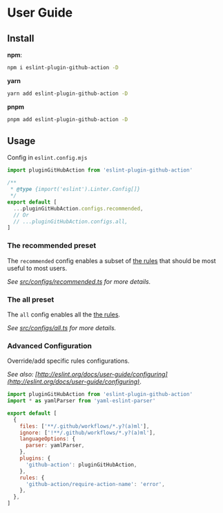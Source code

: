 # User Guide

## Install

**npm**:

```bash
npm i eslint-plugin-github-action -D
```

**yarn**

```bash
yarn add eslint-plugin-github-action -D
```

**pnpm**

```bash
pnpm add eslint-plugin-github-action -D
```

## Usage

Config in `eslint.config.mjs`

```js
import pluginGitHubAction from 'eslint-plugin-github-action'

/**
 * @type {import('eslint').Linter.Config[]}
 */
export default [
  ...pluginGitHubAction.configs.recommended,
  // Or
  // ...pluginGitHubAction.configs.all,
]
```

### The recommended preset

The `recommended` config enables a subset of [the rules](#rules) that should be most useful to most users.

_See [src/configs/recommended.ts](https://github.com/ntnyq/eslint-plugin-github-action/blob/main/src/configs/recommended.ts) for more details._

### The all preset

The `all` config enables all the [the rules](#rules).

_See [src/configs/all.ts](https://github.com/ntnyq/eslint-plugin-github-action/blob/main/src/configs/all.ts) for more details._

### Advanced Configuration

Override/add specific rules configurations.

_See also: [http://eslint.org/docs/user-guide/configuring](http://eslint.org/docs/user-guide/configuring)_.

```js
import pluginGitHubAction from 'eslint-plugin-github-action'
import * as yamlParser from 'yaml-eslint-parser'

export default [
  {
    files: ['**/.github/workflows/*.y?(a)ml'],
    ignore: ['!**/.github/workflows/*.y?(a)ml'],
    languageOptions: {
      parser: yamlParser,
    },
    plugins: {
      'github-action': pluginGitHubAction,
    },
    rules: {
      'github-action/require-action-name': 'error',
    },
  },
]
```
